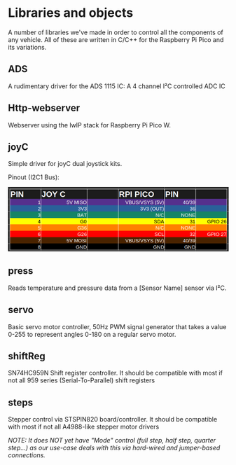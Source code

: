 # Libraries and objects

A number of libraries we've made in order to control all the components of any vehicle. All of these are written in C/C++ for the Raspberry Pi Pico and its variations.

## ADS
A rudimentary driver for the ADS 1115 IC: A 4 channel I²C controlled ADC IC

## Http-webserver
Webserver using the lwIP stack for Raspberry Pi Pico W.

## joyC
Simple driver for joyC dual joystick kits.

Pinout (I2C1 Bus):

![1: 5V (VBUS/VSYS), 2: 3v3 OUT, 3: NO CONNECTION, 4: SDA, 5: NO CONNECTION, 6: SCL, 7: 5V (VBUS/VSYS), 8: GND](https://github.com/Urpekari/RPI_Pico_Libraries/blob/main/joyC/docs/Pinout%20table.png?raw=true)


## press
Reads temperature and pressure data from a [Sensor Name] sensor via I²C.

## servo
Basic servo motor controller, 50Hz PWM signal generator that takes a value 0-255 to represent angles 0-180 on a regular servo motor.

## shiftReg

SN74HC959N Shift register controller. It should be compatible with most if not all 959 series (Serial-To-Parallel) shift registers

## steps

Stepper control via STSPIN820 board/controller. It should be compatible with most if not all A4988-like stepper motor drivers

*NOTE: It does NOT *yet* have "Mode" control (full step, half step, quarter step...) as our use-case deals with this via hard-wired and jumper-based connections.*
